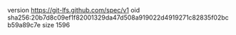 version https://git-lfs.github.com/spec/v1
oid sha256:20b7d8c09ef1f82001329da47d508a919022d4919271c82835f02bcb59a89c7e
size 1596

